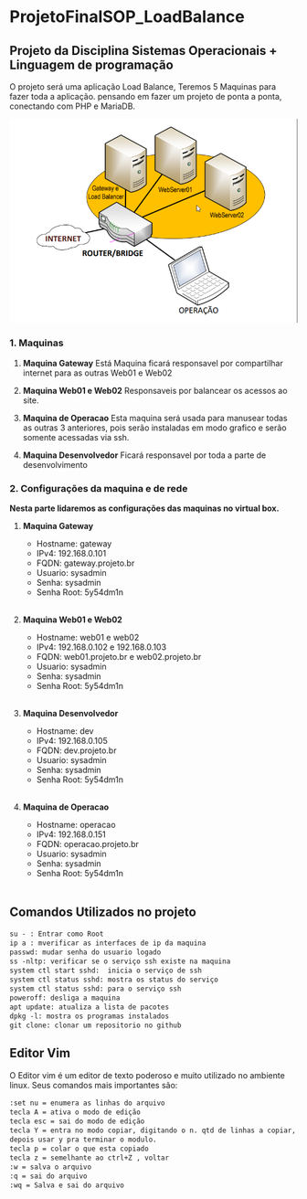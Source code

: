 # ProjetoFinalSOP_LoadBalance
## Projeto da Disciplina Sistemas Operacionais + Linguagem de programação

O projeto será uma aplicação Load Balance, Teremos 5 Maquinas para fazer toda a aplicação. pensando em fazer um projeto de ponta a ponta, conectando com PHP e MariaDB.

![Alt ou título da imagem](/2021-12-16%2019_33_21-Calculadora.png)

### 1. Maquinas

1. **Maquina Gateway**
   Está Maquina ficará responsavel por compartilhar internet para as outras Web01 e Web02
2. **Maquina Web01 e Web02** 
    Responsaveis por balancear os acessos ao site. 

3. **Maquina de Operacao**
   Esta maquina será usada para manusear todas as outras 3 anteriores, pois serão instaladas em modo grafico e serão somente acessadas via ssh. 

4. **Maquina Desenvolvedor**
    Ficará responsavel por toda a parte de desenvolvimento 

### 2. Configurações da maquina e de rede

**Nesta parte lidaremos as configurações das maquinas no virtual box.**

1. **Maquina Gateway**
    * Hostname: gateway
    * IPv4: 192.168.0.101 
    * FQDN: gateway.projeto.br
    * Usuario: sysadmin
    * Senha: sysadmin 
    * Senha Root: 5y54dm1n 
    <br>
   
2. **Maquina Web01 e Web02** 
    * Hostname: web01 e web02 
    * IPv4: 192.168.0.102 e 192.168.0.103
    * FQDN: web01.projeto.br e web02.projeto.br
    * Usuario: sysadmin 
    * Senha: sysadmin 
    * Senha Root: 5y54dm1n 
    <br>

3. **Maquina Desenvolvedor**
    * Hostname: dev
    * IPv4: 192.168.0.105
    * FQDN: dev.projeto.br
    * Usuario: sysadmin
    * Senha: sysadmin
    * Senha Root: 5y54dm1n
    <br>

4. **Maquina de Operacao**
    * Hostname: operacao
    * IPv4: 192.168.0.151
    * FQDN: operacao.projeto.br
    * Usuario: sysadmin
    * Senha: sysadmin
    * Senha Root: 5y54dm1n
    <br> 
 

## Comandos Utilizados no projeto

    su - : Entrar como Root
    ip a : mverificar as interfaces de ip da maquina
    passwd: mudar senha do usuario logado
    ss -nltp: verificar se o serviço ssh existe na maquina
    system ctl start sshd:  inicia o serviço de ssh
    system ctl status sshd: mostra os status do serviço
    system ctl status sshd: para o serviço ssh
    poweroff: desliga a maquina
    apt update: atualiza a lista de pacotes
    dpkg -l: mostra os programas instalados
    git clone: clonar um repositorio no github
    

## Editor Vim

O Editor vim é um editor de texto poderoso e muito utilizado no ambiente linux. 
Seus comandos mais importantes são: 

    :set nu = enumera as linhas do arquivo
    tecla A = ativa o modo de edição
    tecla esc = sai do modo de edição 
    tecla Y = entra no modo copiar, digitando o n. qtd de linhas a copiar, depois usar y pra terminar o modulo. 
    tecla p = colar o que esta copiado
    tecla z = semelhante ao ctrl+Z , voltar
    :w = salva o arquivo 
    :q = sai do arquivo 
    :wq = Salva e sai do arquivo








